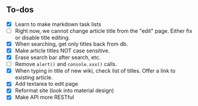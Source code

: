 ## To-dos

- [x] Learn to make markdown task lists
- [ ] Right now, we cannot change article title from the "edit" page. Either fix or disable title editing.
- [x] When searching, get only titles back from db.
- [x] Make article titles NOT case sensitive.
- [x] Erase search bar after search, etc.
- [ ] Remove `alert()` and `console.xxx()` calls.
- [x] When typing in title of new wiki, check list of titles. Offer a link to existing article.
- [x] Add textarea to edit page
- [x] Reformat site (look into material design)
- [x] Make API more RESTful
